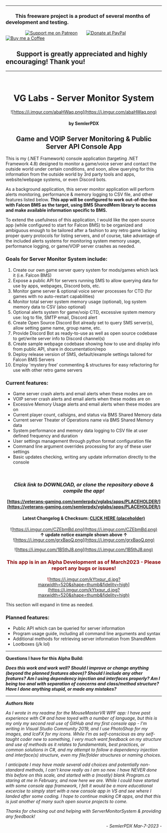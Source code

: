 
---

### &nbsp; &nbsp; &nbsp; &nbsp; This freeware project is a product of several months of development and testing.


 &nbsp; &nbsp; &nbsp; &nbsp; &nbsp; &nbsp; &nbsp; &nbsp; [![Support me on Patreon](https://i.imgur.com/DWOV1kw.png)](https://www.patreon.com/SemlerPDX) &nbsp; &nbsp; &nbsp; [![Donate at PayPal](https://i.imgur.com/fgrCUPF.png)](https://veterans-gaming.com/semlerpdx/donate/) &nbsp; &nbsp; &nbsp; [![Buy me a Coffee](https://i.imgur.com/MkmhDDa.png)](https://www.buymeacoffee.com/semlerpdx)

## &nbsp; &nbsp; &nbsp; &nbsp;Support is greatly appreciated and highly encouraging! Thank you!
 
---

<br />

# <div align="center">VG Labs - Server Monitor System</div>
<div align="center">

![https://i.imgur.com/abaHWaq.png](https://i.imgur.com/abaHWaq.png)
#### by SemlerPDX
## Game and VOIP Server Monitoring & Public Server API Console App 
</div>

This is my (.NET Framework) console application (targeting .NET Framework 4.8) designed to monitor a game/voice server and contact the outside world under certain conditions, and soon, allow querying for this information from the outside world by 3rd party tools and apps, website/webpage systems, or even Discord bots.

As a background application, this server monitor application will perform alerts monitoring, performance & memory logging to CSV file, and other features listed below.  **This app will be configured to work out-of-the-box with Falcon BMS as the target, using BMS SharedMem library to access and make available information specific to BMS.**

To extend the usefulness of this application, I would like the open source app (while configured to start for Falcon BMS) to be organized and ambiguous enough to be tailored after a fashion to any retro game lacking proper query protocols for listing servers, and of course, take advantage of the included alerts systems for monitoring system memory usage, performance logging, or game/VOIP server crashes as needed.

### **Goals for Server Monitor System include:**
1.  Create our own game server query system for mods/games which lack it (i.e. Falcon BMS)
2.  Expose a public API for servers running SMS to allow querying data for use by apps, webpages, Discord bots, etc.
3.  Monitor game server & optional voice server processes for CTD (for games with no auto-restart capabilities)
4.  Monitor total server system memory usage (optional), log system memory data to CSV (also optional)
5.  Optional alerts system for game/voip CTD, excessive system memory use: log to file, SMTP email, Discord alert
6.  Create Open Source Discord Bot already set to query SMS server(s), allow setting game name, group name, etc.
7.  Provide Discord Bot as ready-to-use as well as open source codebase to get/write server info to Discord channel(s)
8.  Create sample webpage codebase showing how to use and display info from public API, share in documentation/repo
9.  Deploy release version of SMS, default/example settings tailored for Falcon BMS Servers
10. Employ 'mystery free' commenting & structures for easy refactoring for use with other retro game servers

### __**Current features:**__
- Game server crash alerts and email alerts when these modes are on
- VOIP server crash alerts and email alerts when these modes are on
- Excessive Memory Usage alerts and email alerts when these modes are on
- Current player count, callsigns, and status via BMS Shared Memory data
- Current server Theater of Operations name via BMS Shared Memory data
- System performance and memory data logging to CSV file at user defined frequency and duration
- User settings management through python format configuration file
- Command line argument overrides processing for any of these user settings
- Basic updates checking, writing any update information directly to the console

   

<div align="center"><br>

### ***Click link to DOWNLOAD, or clone the repository above & compile the app!***
__[https://veterans-gaming.com/semlerpdx/vglabs/apps/PLACEHOLDER/](https://veterans-gaming.com/semlerpdx/vglabs/apps/PLACEHOLDER/)__

#### Latest Changelog & Checksum:  [CLICK HERE (placeholder)](https://veterans-gaming.com/semlerpdx/vglabs/apps/PLACEHOLDER.html)

![https://i.imgur.com/CZEbmBd.png](https://i.imgur.com/CZEbmBd.png)
<br> **↑ update notice example shown above ↑** </br>
![https://i.imgur.com/grxBaoQ.png](https://i.imgur.com/grxBaoQ.png)

![https://i.imgur.com/1B5thJ8.png](https://i.imgur.com/1B5thJ8.png)
</div>

<div align="center" style="color:#8a0000">


### This app is in an Alpha Development as of March2023 - Please report any bugs or issues!
![https://i.imgur.com/kYtxqur_d.jpg?maxwidth=520&shape=thumb&fidelity=high](https://i.imgur.com/kYtxqur_d.jpg?maxwidth=520&shape=thumb&fidelity=high)
</div>

This section will expand in time as needed.

### __**Planned features:**__
- Public API which can be queried for server information
- Program usage guide, including all command line arguments and syntax
- Additional methods for retrieving server information from SharedMem
- Lootboxes (j/k lol)

____

**Questions I have for this Alpha Build:**

***Does this work and work well?  Should I improve or change anything (beyond the planned features above)?  Should I include any other features? Am I using dependency injection and interfaces properly? Am I being too anal with separation of concerns and class/method structure?  Have I done anything stupid, or made any mistakes?***
____

***Authors Note***

*As I wrote in my readme for the MouseMasterVR WPF app: I have past experience with C# and have toyed with a number of language, but this is my only my second real use of GitHub and my first console app - I'm writing in Visual Studio Community 2019, and I use PhotoShop for my images, and IcoFX for my icons.  While I'm as self-conscious as any self-taught coder new to something, I very much want feedback on my structure and use of methods as it relates to fundamentals, best practices, or common solutions in C#, and my attempt to follow a dependency injection and interface(s) structure, even my file/folder structures or naming choices.*

*I anticipate I may have made several odd choices and potentially non-standard methods, I can't know really as I am so new.  I have NEVER done this before on this scale, and started with a (mostly) blank Program.cs staring at me in February, and now here we are.  While I could have started with some console app framework, I felt it would be a more educational excercise to simply start with a new console app in VS and see where I landed after some coding.  I hope to continue making C# apps, and that this is just another of many such open source projects to come.*

*Thanks for checking out and helping with ServerMonitorSystem & providing any feedback!*
</div>
<div align="right">

*- SemlerPDX Mar-7-2023 -*</div>


